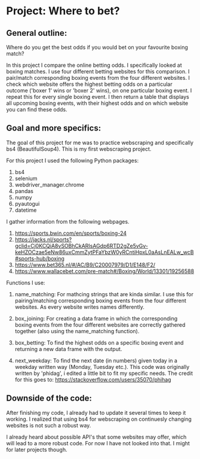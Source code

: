 # Project: Where to bet?

## General outline: 
Where do you get the best odds if you would bet on your favourite boxing match?

In this project I compare the online betting odds. I specifically looked at boxing matches. I use four different betting websites for this comparison. 
I pair/match corresponding boxing events from the four different websites. 
I check which website offers the highest betting odds on a particular outcome ('boxer 1' wins or 'boxer 2' wins), on one particular boxing event.
I repeat this for every single boxing event.
I then return a table that displays all upcoming boxing events, with their highest odds and on which website you can find these odds.

## Goal and more specifics:
The goal of this project for me was to practice webscraping and specifically bs4 (BeautifulSoup4). This is my first webscraping project.

For this project I used the following Python packages:
1. bs4
2. selenium 
3. webdriver_manager.chrome 
4. pandas 
5. numpy 
6. pyautogui
7. datetime

I gather information from the following webpages.
1. https://sports.bwin.com/en/sports/boxing-24
2. https://jacks.nl/sports?gclid=Cj0KCQiA8vSOBhCkARIsAGdp6RTD2gZe5vGv-keHZOCzae5eNw86uxCmmZytPFaYbzW0yRCntiHpxL0aAsLnEALw_wcB#sports-hub/boxing
3. https://www.bet365.nl/#/AC/B9/C20007979/D1/E148/F2/
4. https://www.wallacebet.com/pre-match#/Boxing/World/13301/19256588

Functions I use:
1. name_matching:
For mathcing strings that are kinda similar. I use this for pairing/matching corresponding boxing events from the four different websites. As every website writes names differently.

2. box_joining:
For creating a data frame in which the corresponding boxing events from the four different websites are correctly gathered together (also using the name_matching function).

3. box_betting:
To find the highest odds on a specific boxing event and returning a new data frame with the output.

4. next_weekday:
To find the next date (in numbers) given today in a weekday written way (Monday, Tuesday etc.). This code was originally written by 'phidag', i edited a little bit to fit my specific needs. The credit for this goes to: https://stackoverflow.com/users/35070/phihag

## Downside of the code:
After finishing my code, I already had to update it several times to keep it working. 
I realized that using bs4 for webscraping on continuesly changing websites is not such a robust way.

I already heard about possible API's that some websites may offer, which will lead to a more robust code. For now I have not looked into that. I might for later projects though.

